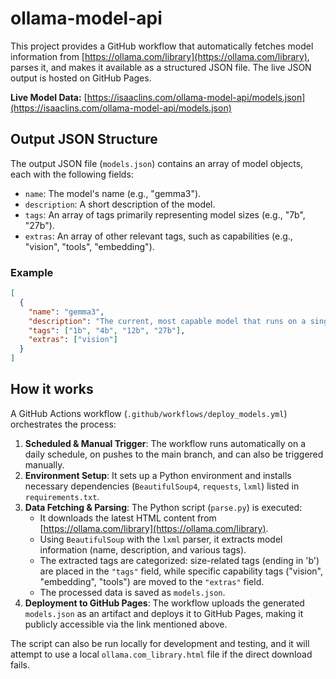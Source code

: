 # ollama-model-api

This project provides a GitHub workflow that automatically fetches model information from [https://ollama.com/library](https://ollama.com/library), parses it, and makes it available as a structured JSON file. The live JSON output is hosted on GitHub Pages.

**Live Model Data:** [https://isaaclins.com/ollama-model-api/models.json](https://isaaclins.com/ollama-model-api/models.json)

## Output JSON Structure

The output JSON file (`models.json`) contains an array of model objects, each with the following fields:

- `name`: The model's name (e.g., "gemma3").
- `description`: A short description of the model.
- `tags`: An array of tags primarily representing model sizes (e.g., "7b", "27b").
- `extras`: An array of other relevant tags, such as capabilities (e.g., "vision", "tools", "embedding").

### Example

```json
[
  {
    "name": "gemma3",
    "description": "The current, most capable model that runs on a single GPU.",
    "tags": ["1b", "4b", "12b", "27b"],
    "extras": ["vision"]
  }
]
```

## How it works

A GitHub Actions workflow (`.github/workflows/deploy_models.yml`) orchestrates the process:

1.  **Scheduled & Manual Trigger**: The workflow runs automatically on a daily schedule, on pushes to the main branch, and can also be triggered manually.
2.  **Environment Setup**: It sets up a Python environment and installs necessary dependencies (`BeautifulSoup4`, `requests`, `lxml`) listed in `requirements.txt`.
3.  **Data Fetching & Parsing**: The Python script (`parse.py`) is executed:
    - It downloads the latest HTML content from [https://ollama.com/library](https://ollama.com/library).
    - Using `BeautifulSoup` with the `lxml` parser, it extracts model information (name, description, and various tags).
    - The extracted tags are categorized: size-related tags (ending in 'b') are placed in the `"tags"` field, while specific capability tags ("vision", "embedding", "tools") are moved to the `"extras"` field.
    - The processed data is saved as `models.json`.
4.  **Deployment to GitHub Pages**: The workflow uploads the generated `models.json` as an artifact and deploys it to GitHub Pages, making it publicly accessible via the link mentioned above.

The script can also be run locally for development and testing, and it will attempt to use a local `ollama.com_library.html` file if the direct download fails.
